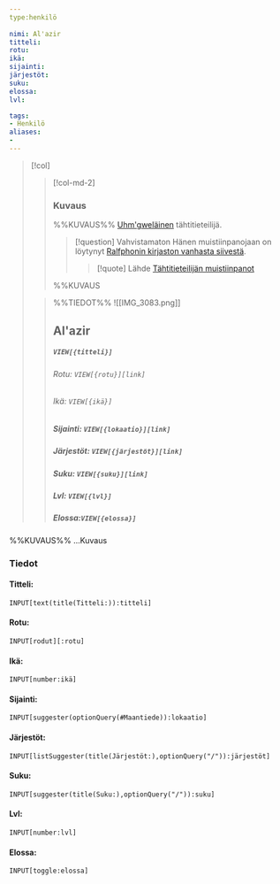 ```yaml
---
type:henkilö
 
nimi: Al'azir
titteli:
rotu: 
ikä: 
sijainti: 
järjestöt: 
suku:
elossa: 
lvl: 

tags:
- Henkilö
aliases:
- 
---
```

>[!col]
>>[!col-md-2]
>>### Kuvaus
>>%%KUVAUS%%
>>[Uhm'gweläinen](Ûhm-gwe.md) tähtitieteilijä. 
>>
>>
>>>[!question] Vahvistamaton 
>>>Hänen muistiinpanojaan on löytynyt [Ralfphonin kirjaston vanhasta siivestä](Ralfonin%20kirjasto.md).
>>>>[!quote] Lähde
>>>>[Tähtitieteilijän muistiinpanot](Tähtitieteilijän%20muistiinpanot.md)
>>>>
>>%%KUVAUS
> 
>>%%TIEDOT%%
>>![[IMG_3083.png]]
>> ## Al'azir
>>##### *`VIEW[{titteli}]`*
>>###### Rotu: `VIEW[{rotu}][link]`
>>###### Ikä: `VIEW[{ikä}]`
>>##### Sijainti: `VIEW[{lokaatio}][link]`
>>##### Järjestöt: `VIEW[{järjestöt}][link]`
>>##### Suku: `VIEW[{suku}][link]`
>>##### Lvl: `VIEW[{lvl}]`
>>##### Elossa:`VIEW[{elossa}]`

%%KUVAUS%%
...Kuvaus


### Tiedot
#### Titteli: 
`INPUT[text(title(Titteli:)):titteli]`
#### Rotu:
`INPUT[rodut][:rotu]`
#### Ikä:
`INPUT[number:ikä]`
#### Sijainti:
`INPUT[suggester(optionQuery(#Maantiede)):lokaatio]`
#### Järjestöt:
```meta-bind
INPUT[listSuggester(title(Järjestöt:),optionQuery("/")):järjestöt]
```
#### Suku:
`INPUT[suggester(title(Suku:),optionQuery("/")):suku]`
#### Lvl:
`INPUT[number:lvl]`
#### Elossa:
`INPUT[toggle:elossa]`







